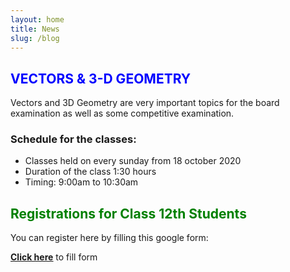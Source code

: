 ```yaml
---
layout: home
title: News
slug: /blog
---
```

## <span style="color:blue">**VECTORS & 3-D GEOMETRY**</span>

Vectors and 3D Geometry are very important topics for the board examination as well as some competitive examination.
 

### Schedule for the classes:

- Classes held on every sunday from 18 october 2020 
- Duration of the class 1:30 hours  
- Timing: 9:00am to 10:30am 

## <span style="color:green">Registrations for Class 12th Students</span>
You can register here by filling this google form:

[**<u>Click here</u>**](https://docs.google.com/forms/d/e/1FAIpQLSdVwEPgUU0gSk6tZefGSDSZv8Keae2tGzCuZOm1k8URQGmc8Q/viewform?usp=pp_url) to fill form

